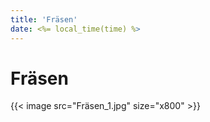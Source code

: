 ```yaml
---
title: 'Fräsen'
date: <%= local_time(time) %>
---
```


# Fräsen
<div class="flex flex-wrap justify-center items-center w-full max-w-xl mx-auto mt-6">
    {{< image src="Fräsen_1.jpg" size="x800" >}}
</div>
